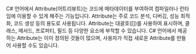 C# 언어에서 Attribute(어트리뷰트)는 코드에 메타데이터를 부여하여 컴파일러나 런타임에 이용할 수 있게 해주는 기능입니다. Attribute는 주로 코드 분석, 디버깅, 성능 최적화, 코드 생성 등의 용도로 사용됩니다. Attribute는 대괄호([])를 사용하여 표시하며, 클래스, 메서드, 프로퍼티, 필드 등 다양한 요소에 부착할 수 있습니다. C# 언어에서 제공하는 Attribute는 이미 정의된 것들이 많으며, 사용자가 직접 새로운 Attribute를 만들어 사용할 수도 있습니다.